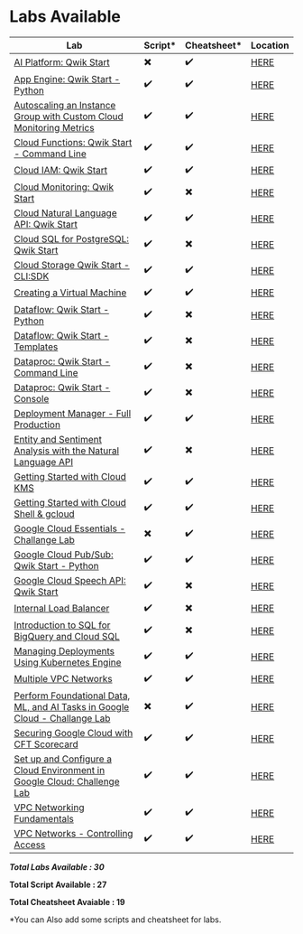 # Labs Available

| Lab | Script* | Cheatsheet* | Location |
| --- | ------- | ----------- | -------- |
| [AI Platform: Qwik Start](https://www.qwiklabs.com/focuses/581?parent=catalog) | :heavy_multiplication_x: | :heavy_check_mark: | [HERE](VPC%20Networks%20-%20Controlling%20Access) |
| [App Engine: Qwik Start - Python](https://www.qwiklabs.com/focuses/1014?parent=catalog)  | :heavy_check_mark: | :heavy_check_mark: | [HERE](App%20Engine%20Qwik%20Start%20-%20Python) |
| [Autoscaling an Instance Group with Custom Cloud Monitoring Metrics](https://www.qwiklabs.com/focuses/611?parent=catalog) | :heavy_check_mark: | :heavy_check_mark: | [HERE](Autoscaling%20an%20Instance%20Group%20with%20Custom%20Cloud%20Monitoring%20Metrics) |
| [Cloud Functions: Qwik Start - Command Line](https://www.qwiklabs.com/focuses/916?parent=catalog) | :heavy_check_mark: | :heavy_check_mark: | [HERE](Cloud%20Functions%20Qwik%20Start%20-%20Command%20Line) |
| [Cloud IAM: Qwik Start](https://www.qwiklabs.com/focuses/551?parent=catalog) | :heavy_check_mark: | :heavy_check_mark: | [HERE](Cloud%20IAM%20%20Qwik%20Start) |
| [Cloud Monitoring: Qwik Start](https://www.qwiklabs.com/focuses/10599?parent=catalog) | :heavy_check_mark: | :heavy_multiplication_x: | [HERE](Cloud%20Monitoring%20%20Qwik%20Start) |
| [Cloud Natural Language API: Qwik Start](https://www.qwiklabs.com/focuses/582?parent=catalog) | :heavy_check_mark: | :heavy_check_mark: | [HERE](Cloud%20Natural%20Language%20API%3A%20Qwik%20Start) |
| [Cloud SQL for PostgreSQL: Qwik Start](https://www.qwiklabs.com/focuses/937?parent=catalog) | :heavy_check_mark: | :heavy_multiplication_x: | [HERE](Cloud%20SQL%20for%20PostgreSQL%3A%20Qwik%20Start) |
| [Cloud Storage Qwik Start - CLI:SDK](https://www.qwiklabs.com/focuses/569?parent=catalog) | :heavy_check_mark: | :heavy_check_mark: | [HERE](Cloud%20Storage%20Qwik%20Start%20-%20CLI%3ASDK) |
| [Creating a Virtual Machine](https://www.qwiklabs.com/focuses/3563?parent=catalog) | :heavy_check_mark: | :heavy_check_mark: | [HERE](Creating%20a%20Virtual%20Machine) |
| [Dataflow: Qwik Start - Python](https://www.qwiklabs.com/focuses/1100?parent=catalog) | :heavy_check_mark: | :heavy_multiplication_x: | [HERE](Dataflow%3A%20Qwik%20Start%20-%20Python) |
| [Dataflow: Qwik Start - Templates](https://www.qwiklabs.com/focuses/1101?parent=catalog) | :heavy_check_mark: | :heavy_multiplication_x: | [HERE](Dataflow%3A%20Qwik%20Start%20-%20Templates) |
| [Dataproc: Qwik Start - Command Line](https://www.qwiklabs.com/focuses/585?parent=catalog) | :heavy_check_mark: | :heavy_multiplication_x: | [HERE](Dataproc%3A%20Qwik%20Start%20-%20Command%20Line) |
| [Dataproc: Qwik Start - Console](https://www.qwiklabs.com/focuses/586?parent=catalog) | :heavy_check_mark: | :heavy_multiplication_x: | [HERE](Dataproc%3A%20Qwik%20Start%20-%20Console) |
| [Deployment Manager - Full Production](https://www.qwiklabs.com/focuses/981?parent=catalog) | :heavy_check_mark: | :heavy_check_mark: | [HERE](Deployment%20Manager%20-%20Full%20Production) |
| [Entity and Sentiment Analysis with the Natural Language API](https://www.qwiklabs.com/focuses/1843?parent=catalog) | :heavy_check_mark: | :heavy_multiplication_x: | [HERE](Entity%20and%20Sentiment%20Analysis%20with%20the%20Natural%20Language%20API) |
| [Getting Started with Cloud KMS](https://www.qwiklabs.com/focuses/1713?parent=catalog) | :heavy_check_mark: | :heavy_check_mark: | [HERE](Getting%20Started%20with%20Cloud%20KMS) |
| [Getting Started with Cloud Shell & gcloud](https://www.qwiklabs.com/focuses/563?parent=catalog) | :heavy_check_mark: | :heavy_check_mark: | [HERE](Getting%20Started%20with%20Cloud%20Shell%20%26%20gcloud) |
| [Google Cloud Essentials - Challange Lab](https://www.qwiklabs.com/focuses/1734?parent=catalog) | :heavy_multiplication_x: | :heavy_check_mark: | [HERE](Google%20Cloud%20Essentials%20-%20Challange%20Lab) |
| [Google Cloud Pub/Sub: Qwik Start - Python](https://www.qwiklabs.com/focuses/2775?parent=catalog) | :heavy_check_mark: | :heavy_check_mark: | [HERE](Google%20Cloud%20Pub%3ASub%20-%20Qwik%20Start%20-%20Python) |
| [Google Cloud Speech API: Qwik Start](https://www.qwiklabs.com/focuses/588?parent=catalog) | :heavy_check_mark: | :heavy_multiplication_x: | [HERE](Google%20Cloud%20Speech%20API%3A%20Qwik%20Start) |
| [Internal Load Balancer](https://www.qwiklabs.com/focuses/1910?parent=catalog) | :heavy_check_mark: | :heavy_multiplication_x: | [HERE](Internal%20Load%20Balancer) |
| [Introduction to SQL for BigQuery and Cloud SQL](https://www.qwiklabs.com/focuses/2802?parent=catalog) | :heavy_check_mark: | :heavy_multiplication_x: | [HERE](Introduction%20to%20SQL%20for%20BigQuery%20and%20Cloud%20SQL) |
| [Managing Deployments Using Kubernetes Engine](https://www.qwiklabs.com/focuses/639?parent=catalog) | :heavy_check_mark: | :heavy_check_mark: | [HERE](Managing%20Deployments%20Using%20Kubernetes%20Engine) |
| [Multiple VPC Networks](https://www.qwiklabs.com/focuses/1230?parent=catalog) | :heavy_check_mark: | :heavy_check_mark: | [HERE](Multiple%20VPC%20Networks) |
| [Perform Foundational Data, ML, and AI Tasks in Google Cloud - Challange Lab](https://www.qwiklabs.com/focuses/11044?parent=catalog) | :heavy_multiplication_x: | :heavy_check_mark: | [HERE](Perform%20Foundational%20Data%2C%20ML%2C%20and%20AI%20Tasks%20in%20Google%20Cloud%20-%20Challange%20Lab) |
| [Securing Google Cloud with CFT Scorecard](https://www.qwiklabs.com/focuses/10437?parent=catalog) | :heavy_check_mark: | :heavy_check_mark: | [HERE](Securing%20Google%20Cloud%20with%20CFT%20Scorecard) |
| [Set up and Configure a Cloud Environment in Google Cloud: Challenge Lab](https://www.qwiklabs.com/focuses/10603?parent=catalog) | :heavy_check_mark: | :heavy_check_mark: | [HERE](Set%20up%20and%20Configure%20a%20Cloud%20Environment%20in%20Google%20Cloud%3A%20Challenge%20Lab) |
| [VPC Networking Fundamentals](https://www.qwiklabs.com/focuses/1229?parent=catalog) | :heavy_check_mark: | :heavy_check_mark: | [HERE](VPC%20Networking%20Fundamentals) |
| [VPC Networks - Controlling Access](https://www.qwiklabs.com/focuses/1231?parent=catalog) | :heavy_check_mark: | :heavy_check_mark: | [HERE](VPC%20Networks%20-%20Controlling%20Access) |


***Total Labs Available : 30***

**Total Script Available : 27**

**Total Cheatsheet Avaiable : 19**

*You can Also add some scripts and cheatsheet for labs.